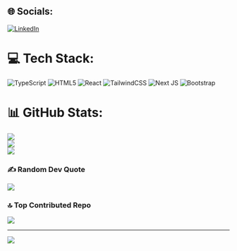 ## 🌐 Socials:
[![LinkedIn](https://img.shields.io/badge/LinkedIn-%230077B5.svg?logo=linkedin&logoColor=white)](https://linkedin.com/in/www.linkedin.com/in/haneenhariri4) 

# 💻 Tech Stack:
![TypeScript](https://img.shields.io/badge/typescript-%23007ACC.svg?style=for-the-badge&logo=typescript&logoColor=white) ![HTML5](https://img.shields.io/badge/html5-%23E34F26.svg?style=for-the-badge&logo=html5&logoColor=white) ![React](https://img.shields.io/badge/react-%2320232a.svg?style=for-the-badge&logo=react&logoColor=%2361DAFB) ![TailwindCSS](https://img.shields.io/badge/tailwindcss-%2338B2AC.svg?style=for-the-badge&logo=tailwind-css&logoColor=white) ![Next JS](https://img.shields.io/badge/Next-black?style=for-the-badge&logo=next.js&logoColor=white) ![Bootstrap](https://img.shields.io/badge/bootstrap-%238511FA.svg?style=for-the-badge&logo=bootstrap&logoColor=white)
# 📊 GitHub Stats:
![](https://github-readme-stats.vercel.app/api?username=haneenhariri&theme=dark&hide_border=false&include_all_commits=true&count_private=true)<br/>
![](https://github-readme-streak-stats.herokuapp.com/?user=haneenhariri&theme=dark&hide_border=false)<br/>
![](https://github-readme-stats.vercel.app/api/top-langs/?username=haneenhariri&theme=dark&hide_border=false&include_all_commits=true&count_private=true&layout=compact)

### ✍️ Random Dev Quote
![](https://quotes-github-readme.vercel.app/api?type=horizontal&theme=gruvbox)

### 🔝 Top Contributed Repo
![](https://github-contributor-stats.vercel.app/api?username=haneenhariri&limit=5&theme=dark&combine_all_yearly_contributions=true)

---
[![](https://visitcount.itsvg.in/api?id=haneenhariri&icon=0&color=10)](https://visitcount.itsvg.in)

<!-- Proudly created with GPRM ( https://gprm.itsvg.in ) -->
